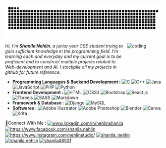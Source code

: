 ![snake gif](https://github.com/nehlinshanila/nehlinshanila/blob/output/github-contribution-grid-snake.svg)
<p><img align="right" alt="coding" height= "70" width="110" src="https://thumbs.gfycat.com/BigGranularLamprey.webp"></p>

_Hi, I'm ___Shanila Nehlin___, a junior year CSE student trying to gain sufficient knowledge in the programming field. I'm learning each and everyday and my current goal is to be proficient and to construct multiple projects related to Web-development and AI. I stockpile all my projects in github for future reference._

- **Programming Languages & Backend Development :**
 ![C](https://img.shields.io/badge/C-%2300599C.svg?style=flat-square&logo=c&logoColor=white)
 ![C++](https://img.shields.io/badge/C++-%2300599C.svg?style=flat-square&logo=c%2B%2B&logoColor=white)
 ![Java](https://img.shields.io/badge/Java-%23ED8B00.svg?style=flat-square&logo=java&logoColor=white) 
 ![JavaScript](https://img.shields.io/badge/JavaScript-F7DF1E?style=flat-square&logo=javascript&logoColor=black)
 ![PHP](https://img.shields.io/badge/PHP-777BB4?style=flat-square&logo=php&logoColor=white)
 ![Python](https://img.shields.io/badge/Python-3776AB?style=flat-square&logo=python&logoColor=white)
- **Frontend Development :**
 ![HTML](https://img.shields.io/badge/HTML5-E34F26?style=flat-square&logo=html5&logoColor=white)
 ![CSS3](https://img.shields.io/badge/CSS3-1572B6?style=flat-square&logo=css3&logoColor=white) 
 ![Bootstrap](https://img.shields.io/badge/Bootstrap-563D7C?style=flat-square&logo=bootstrap&logoColor=white)
 ![React.js](https://img.shields.io/badge/React.js-0081CB?style=flat-square&logo=react&logoColor=61DAFB)
 ![Threejs](https://img.shields.io/badge/Threejs-black?style=flat-square&logo=three.js&logoColor=white)
 ![SASS](https://img.shields.io/badge/SASS-hotpink.svg?style=flat-square&logo=SASS&logoColor=white)
 ![Markdown](https://img.shields.io/badge/Markdown-000000?style=flat-square&logo=markdown&logoColor=white)
- **Framework & Database :**
 ![Django](https://img.shields.io/badge/Django-%23092E20.svg?style=flat-square&logo=django&logoColor=white) 
 ![MySQL](https://img.shields.io/badge/MySQL-005C84?style=flat-square&logo=mysql&logoColor=white)
- **Softwares :**
 ![Adobe Illustrator](https://img.shields.io/badge/AdobeIllustrator-%23FF9A00.svg?style=flat-square&logo=adobeillustrator&logoColor=white) 
 ![Adobe Photoshop](https://img.shields.io/badge/AdobePhotoshop-%2331A8FF.svg?style=flat-square&logo=adobephotoshop&logoColor=white) 
 ![Blender](https://img.shields.io/badge/Blender-%23F5792A.svg?style=flat-square&logo=blender&logoColor=white) 
 ![Canva](https://img.shields.io/badge/Canva-%2300C4CC.svg?style=flat-square&logo=Canva&logoColor=white) 
 ![Krita](https://img.shields.io/badge/Krita-203759?style=flat-square&logo=krita&logoColor=EEF37B) 

🧷Connect With Me : 
<a href="https://linkedin.com/in/nehlinshanila" target="blank"><img align="center" src="https://raw.githubusercontent.com/rahuldkjain/github-profile-readme-generator/master/src/images/icons/Social/linked-in-alt.svg" alt="www.linkedin.com/in/nehlinshanila" height="20" width="20" /></a>
<a href="https://www.facebook.com/shanila.nehlin" target="blank"><img align="center" src="https://raw.githubusercontent.com/rahuldkjain/github-profile-readme-generator/master/src/images/icons/Social/facebook.svg" alt="https://www.facebook.com/shanila.nehlin" height="20" width="20" /></a>
<a href="https://www.instagram.com/nehlinstudio/" target="blank"><img align="center" src="https://raw.githubusercontent.com/rahuldkjain/github-profile-readme-generator/master/src/images/icons/Social/instagram.svg" alt="https://www.instagram.com/nehlinstudio/" height="20" width="20" /></a>
<a href="https://www.hackerrank.com/shanila_nehlin" target="blank"><img align="center" src="https://raw.githubusercontent.com/rahuldkjain/github-profile-readme-generator/master/src/images/icons/Social/hackerrank.svg" alt="shanila_nehlin" height="20" width="20" /></a>
<a href="https://codeforces.com/profile/shanila.nehlin" target="blank"><img align="center" src="https://raw.githubusercontent.com/rahuldkjain/github-profile-readme-generator/master/src/images/icons/Social/codeforces.svg" alt="shanila.nehlin" height="20" width="20" /></a>
<a href="https://discord.gg/shanila#8501" target="blank"><img align="center" src="https://raw.githubusercontent.com/rahuldkjain/github-profile-readme-generator/master/src/images/icons/Social/discord.svg" alt="shanila#8501" height="20" width="20" /></a>
